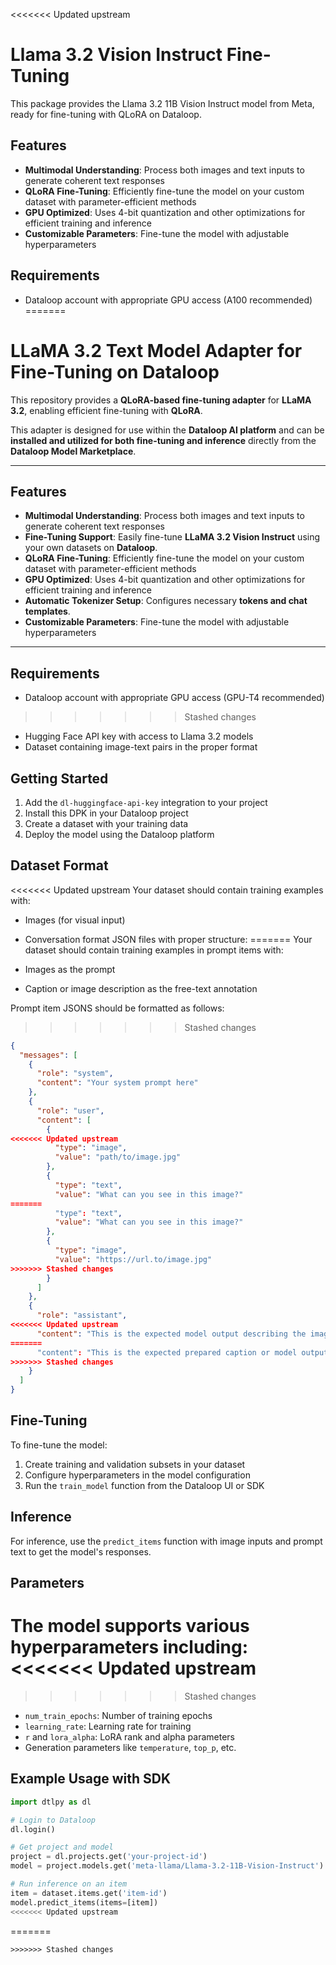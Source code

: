 <<<<<<< Updated upstream
# Llama 3.2 Vision Instruct Fine-Tuning

This package provides the Llama 3.2 11B Vision Instruct model from Meta, ready for fine-tuning with QLoRA on Dataloop.

## Features

- **Multimodal Understanding**: Process both images and text inputs to generate coherent text responses
- **QLoRA Fine-Tuning**: Efficiently fine-tune the model on your custom dataset with parameter-efficient methods
- **GPU Optimized**: Uses 4-bit quantization and other optimizations for efficient training and inference
- **Customizable Parameters**: Fine-tune the model with adjustable hyperparameters

## Requirements

- Dataloop account with appropriate GPU access (A100 recommended)
=======
# LLaMA 3.2 Text Model Adapter for Fine-Tuning on Dataloop  

This repository provides a **QLoRA-based fine-tuning adapter** for **LLaMA 3.2**, enabling efficient fine-tuning with **QLoRA**.  

This adapter is designed for use within the **Dataloop AI platform** and can be **installed and utilized for both fine-tuning and inference** directly from the **Dataloop Model Marketplace**.

---

## Features  

- **Multimodal Understanding**: Process both images and text inputs to generate coherent text responses
- **Fine-Tuning Support**: Easily fine-tune **LLaMA 3.2 Vision Instruct** using your own datasets on **Dataloop**.  
- **QLoRA Fine-Tuning**: Efficiently fine-tune the model on your custom dataset with parameter-efficient methods
- **GPU Optimized**: Uses 4-bit quantization and other optimizations for efficient training and inference
- **Automatic Tokenizer Setup**: Configures necessary **tokens and chat templates**.  
- **Customizable Parameters**: Fine-tune the model with adjustable hyperparameters

---

## Requirements

- Dataloop account with appropriate GPU access (GPU-T4 recommended)
>>>>>>> Stashed changes
- Hugging Face API key with access to Llama 3.2 models
- Dataset containing image-text pairs in the proper format

## Getting Started

1. Add the `dl-huggingface-api-key` integration to your project
2. Install this DPK in your Dataloop project
3. Create a dataset with your training data
4. Deploy the model using the Dataloop platform

## Dataset Format

<<<<<<< Updated upstream
Your dataset should contain training examples with:

- Images (for visual input)
- Conversation format JSON files with proper structure:
=======
Your dataset should contain training examples in prompt items with:

- Images as the prompt
- Caption or image description as the free-text annotation

Prompt item JSONS should be formatted as follows:

>>>>>>> Stashed changes
```json
{
  "messages": [
    {
      "role": "system",
      "content": "Your system prompt here"
    },
    {
      "role": "user",
      "content": [
        {
<<<<<<< Updated upstream
          "type": "image",
          "value": "path/to/image.jpg"
        },
        {
          "type": "text",
          "value": "What can you see in this image?"
=======
          "type": "text",
          "value": "What can you see in this image?"
        },
        {
          "type": "image",
          "value": "https://url.to/image.jpg"
>>>>>>> Stashed changes
        }
      ]
    },
    {
      "role": "assistant",
<<<<<<< Updated upstream
      "content": "This is the expected model output describing the image."
=======
      "content": "This is the expected prepared caption or model output describing the image."
>>>>>>> Stashed changes
    }
  ]
}
```

## Fine-Tuning

To fine-tune the model:

1. Create training and validation subsets in your dataset
2. Configure hyperparameters in the model configuration
3. Run the `train_model` function from the Dataloop UI or SDK

## Inference

For inference, use the `predict_items` function with image inputs and prompt text to get the model's responses.

## Parameters

The model supports various hyperparameters including:
<<<<<<< Updated upstream
=======

>>>>>>> Stashed changes
- `num_train_epochs`: Number of training epochs
- `learning_rate`: Learning rate for training
- `r` and `lora_alpha`: LoRA rank and alpha parameters
- Generation parameters like `temperature`, `top_p`, etc.

## Example Usage with SDK

```python
import dtlpy as dl

# Login to Dataloop
dl.login()

# Get project and model
project = dl.projects.get('your-project-id')
model = project.models.get('meta-llama/Llama-3.2-11B-Vision-Instruct')

# Run inference on an item
item = dataset.items.get('item-id')
model.predict_items(items=[item])
<<<<<<< Updated upstream
``` 
=======
```
>>>>>>> Stashed changes
